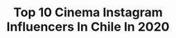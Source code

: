 ---
title: Top 10 Cinema Instagram Influencers In Chile In 2020
description: Identify the most popular Instagram accounts on inBeat.
platform: Instagram
profiles:
  - username: "xiochin"
    fullname: >-
      Rocío 🌹
    location: "Chile"
    followers: 3466
    engagement: 2526
    commentsToLikes: 0.029917
    avatar: "https://scontent-nrt1-1.cdninstagram.com/v/t51.2885-19/s320x320/82059280_1597265027079702_3479822184422047744_n.jpg?_nc_ht=scontent-nrt1-1.cdninstagram.com&_nc_ohc=kSW4LNFoYEIAX_l6m1H&oh=25be458c8b07e2783e76eafa767a40f4&oe=5EAEBDC0"
    verified: false
    hashtags: "#8m"
  - username: "losreyesdelparque"
    fullname: >-
      Los Reyes del Parque
    location: "Chile"
    followers: 360556
    engagement: 289
    commentsToLikes: 0.021765
    avatar: "https://scontent-ams4-1.cdninstagram.com/v/t51.2885-19/s320x320/59927338_2402310269990361_5431115943998652416_n.jpg?_nc_ht=scontent-ams4-1.cdninstagram.com&_nc_ohc=knDfVi1vBc4AX_nwOOj&oh=f1a8d0d1372633e4514d2f7d2760c49b&oe=5EBD8947"
    verified: false
    hashtags: ""
  - username: "octopusorozco"
    fullname: >-
      Cristobal Orozco Guzman
    location: "Chile"
    followers: 14352
    engagement: 680
    commentsToLikes: 0.052849
    avatar: "https://scontent-lhr8-1.cdninstagram.com/v/t51.2885-19/s320x320/61285971_472415646837137_3305756067677339648_n.jpg?_nc_ht=scontent-lhr8-1.cdninstagram.com&_nc_ohc=-KuJiMiiW9wAX9B6RHl&oh=e3ae9a9cf43cbe9360564c2243e4f438&oe=5EB8542A"
    verified: false
    hashtags: "#chiledesperto, #renunciapi, #manifesto, #noestamosenguerra"
  - username: "christianzapata.cl"
    fullname: >-
      Cirographia
    location: "Chile"
    followers: 16535
    engagement: 752
    commentsToLikes: 0.016191
    avatar: "https://scontent-lhr8-1.cdninstagram.com/v/t51.2885-19/s320x320/39779038_1900957036873049_1980189693953703936_n.jpg?_nc_ht=scontent-lhr8-1.cdninstagram.com&_nc_ohc=_l_OCbPoOBAAX9lerAI&oh=6b0e99ff2d867b7a840750f1755a49c6&oe=5EBCE8FE"
    verified: false
    hashtags: "#streetstyle, #street, #gira, #moon"
  - username: "joaquin_morgado_ph"
    fullname: >-
      𝕵𝖔𝖆𝖖𝖚𝖎𝖓 𝖒𝖔𝖗𝖌𝖆𝖉𝖔
    location: "Chile"
    followers: 6547
    engagement: 394
    commentsToLikes: 0.034615
    avatar: "https://scontent-ams4-1.cdninstagram.com/v/t51.2885-19/s320x320/84673385_208109930307197_6766470629794250752_n.jpg?_nc_ht=scontent-ams4-1.cdninstagram.com&_nc_ohc=Qb3M_9Yw9_AAX_bDj2V&oh=eb34bb588bd38f0078f081523a7f2835&oe=5EB9313F"
    verified: false
    hashtags: "#street, #meme, #5d, #edit"
  - username: "anotherwriter"
    fullname: >-
      Alfredo Manzur • Escritor
    location: "Chile"
    followers: 36548
    engagement: 251
    commentsToLikes: 0.079009
    avatar: "https://scontent-lhr8-1.cdninstagram.com/v/t51.2885-19/s320x320/68783106_487993982026038_4695545718738255872_n.jpg?_nc_ht=scontent-lhr8-1.cdninstagram.com&_nc_ohc=VhF-ECJ7T10AX9J4-dn&oh=4dd357af4326ec394e7e93393fe15172&oe=5EB8F1D4"
    verified: false
    hashtags: "#napkintales, #brev"
  - username: "samuelgv"
    fullname: >-
      Samuel González Vera
    location: "Chile"
    followers: 34797
    engagement: 361
    commentsToLikes: 0.040158
    avatar: "https://scontent-ams4-1.cdninstagram.com/v/t51.2885-19/s320x320/85151888_501021027507970_362715348266385408_n.jpg?_nc_ht=scontent-ams4-1.cdninstagram.com&_nc_ohc=7ArfZEOQ5wYAX9hdilY&oh=08b06860c41f5c838da257f6ba0f3c1c&oe=5EB52A05"
    verified: true
    hashtags: "#influencer, #tallerdeactuacioncinematografica, #sevienemarzo, #yoapruebo"
  - username: "feliperiosfuentes"
    fullname: >-
      Felipe Rios
    location: "Chile"
    followers: 2343
    engagement: 1039
    commentsToLikes: 0.102654
    avatar: "https://scontent-ams4-1.cdninstagram.com/v/t51.2885-19/s320x320/28429268_717660311691017_8543189654009020416_n.jpg?_nc_ht=scontent-ams4-1.cdninstagram.com&_nc_ohc=kMa1vzagh4UAX9BUsLP&oh=45e93271bfe063199d43986e63d61466&oe=5EB1D30F"
    verified: false
    hashtags: "#jos, #elhombredelfuturo, #filmisnotdead, #artv"
---